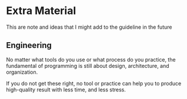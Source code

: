 # Extra Material

This are note and ideas that I might add to the guideline in the future

## Engineering

No matter what tools do you use or what process do you practice,
the fundamental of programming is still about design, architecture, and organization.

If you do not get these right, no tool or practice can help you to produce high-quality result with less time, and less stress.
